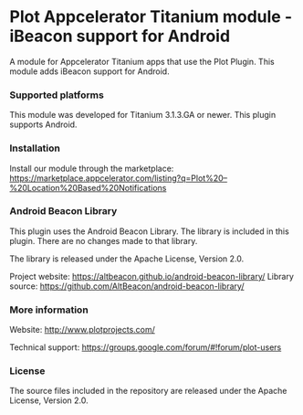 Plot Appcelerator Titanium module - iBeacon support for Android
===============================================================
A module for Appcelerator Titanium apps that use the Plot Plugin. This module adds iBeacon support for Android.

### Supported platforms ###

This module was developed for Titanium 3.1.3.GA or newer.
This plugin supports Android.

### Installation ###

Install our module through the marketplace: https://marketplace.appcelerator.com/listing?q=Plot%20–%20Location%20Based%20Notifications

### Android Beacon Library ###

This plugin uses the Android Beacon Library. The library is included in this plugin. There are no changes made to that library.

The library is released under the Apache License, Version 2.0.

Project website: https://altbeacon.github.io/android-beacon-library/
Library source: https://github.com/AltBeacon/android-beacon-library/

### More information ###
Website: http://www.plotprojects.com/

Technical support: https://groups.google.com/forum/#!forum/plot-users

### License ###
The source files included in the repository are released under the Apache License, Version 2.0.
